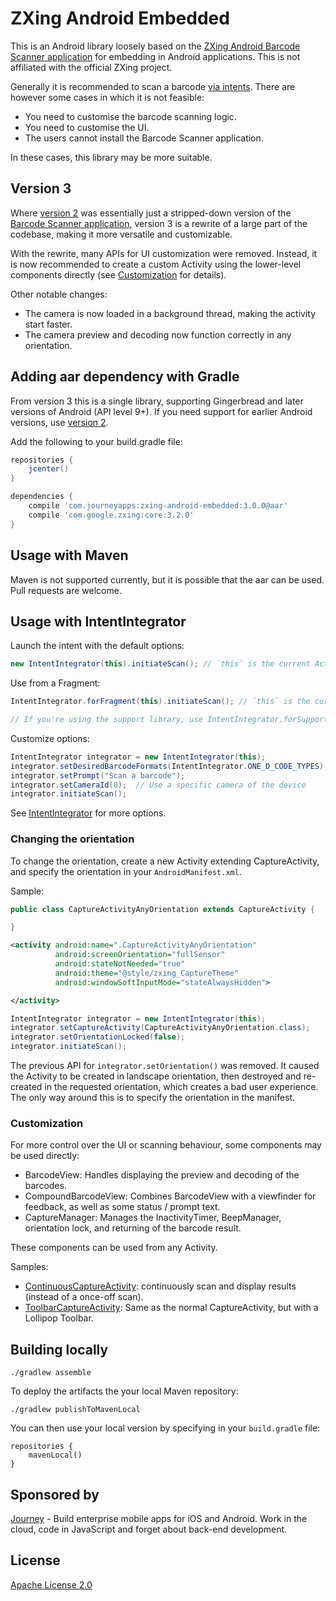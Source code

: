 # ZXing Android Embedded

This is an Android library loosely based on the [ZXing Android Barcode Scanner application][2]
for embedding in Android applications. This is not affiliated with the official ZXing project.

Generally it is recommended to scan a barcode [via intents][3].
There are however some cases in which it is not feasible:

* You need to customise the barcode scanning logic.
* You need to customise the UI.
* The users cannot install the Barcode Scanner application.

In these cases, this library may be more suitable.

## Version 3

Where [version 2][4] was essentially just a stripped-down version of the [Barcode Scanner application][2],
version 3 is a rewrite of a large part of the codebase, making it more versatile and customizable.

With the rewrite, many APIs for UI customization were removed. Instead, it is now recommended
to create a custom Activity using the lower-level components directly
(see [Customization](#customization) for details).

Other notable changes:
* The camera is now loaded in a background thread, making the activity start faster.
* The camera preview and decoding now function correctly in any orientation.

## Adding aar dependency with Gradle

From version 3 this is a single library, supporting Gingerbread and later versions of Android
(API level 9+). If you need support for earlier Android versions, use [version 2][4].

Add the following to your build.gradle file:

```groovy
repositories {
    jcenter()
}

dependencies {
    compile 'com.journeyapps:zxing-android-embedded:3.0.0@aar'
    compile 'com.google.zxing:core:3.2.0'
}
```

## Usage with Maven

Maven is not supported currently, but it is possible that the aar can be used. Pull requests are
welcome.

## Usage with IntentIntegrator

Launch the intent with the default options:
```java
new IntentIntegrator(this).initiateScan(); // `this` is the current Activity
```

Use from a Fragment:
```java
IntentIntegrator.forFragment(this).initiateScan(); // `this` is the current Fragment

// If you're using the support library, use IntentIntegrator.forSupportFragment(this) instead.
```

Customize options:
```java
IntentIntegrator integrator = new IntentIntegrator(this);
integrator.setDesiredBarcodeFormats(IntentIntegrator.ONE_D_CODE_TYPES);
integrator.setPrompt("Scan a barcode");
integrator.setCameraId(0);  // Use a specific camera of the device
integrator.initiateScan();
```

See [IntentIntegrator][5] for more options.

### Changing the orientation

To change the orientation, create a new Activity extending CaptureActivity, and specify the
orientation in your `AndroidManifest.xml`.

Sample:

```java
public class CaptureActivityAnyOrientation extends CaptureActivity {

}
```

```xml
<activity android:name=".CaptureActivityAnyOrientation"
          android:screenOrientation="fullSensor"
          android:stateNotNeeded="true"
          android:theme="@style/zxing_CaptureTheme"
          android:windowSoftInputMode="stateAlwaysHidden">

</activity>
```

```java
IntentIntegrator integrator = new IntentIntegrator(this);
integrator.setCaptureActivity(CaptureActivityAnyOrientation.class);
integrator.setOrientationLocked(false);
integrator.initiateScan();
```

The previous API for `integrator.setOrientation()` was removed. It caused the Activity to be created
in landscape orientation, then destroyed and re-created in the requested orientation, which creates
a bad user experience. The only way around this is to specify the orientation in the manifest.

### Customization

For more control over the UI or scanning behaviour, some components may be used directly:

* BarcodeView: Handles displaying the preview and decoding of the barcodes.
* CompoundBarcodeView: Combines BarcodeView with a viewfinder for feedback, as well as some status /
  prompt text.
* CaptureManager: Manages the InactivityTimer, BeepManager, orientation lock, and returning of the
  barcode result.

These components can be used from any Activity.

Samples:
* [ContinuousCaptureActivity][6]: continuously scan and display results (instead of a once-off scan).
* [ToolbarCaptureActivity][8]: Same as the normal CaptureActivity, but with a Lollipop Toolbar.

## Building locally

    ./gradlew assemble

To deploy the artifacts the your local Maven repository:

    ./gradlew publishToMavenLocal

You can then use your local version by specifying in your `build.gradle` file:

    repositories {
        mavenLocal()
    }

## Sponsored by

[Journey][1] - Build enterprise mobile apps for iOS and Android. Work in the cloud, code in JavaScript and forget about back-end development.


## License

[Apache License 2.0][7]


[1]: http://journeyapps.com
[2]: https://github.com/zxing/zxing/
[3]: https://github.com/zxing/zxing/wiki/Scanning-Via-Intent
[4]: https://github.com/journeyapps/zxing-android-embedded/blob/2.x/README.md
[5]: zxing-android-embedded/src/com/google/zxing/integration/android/IntentIntegrator.java
[6]: sample/src/main/java/example/zxing/ContinuousCaptureActivity.java
[7]: http://www.apache.org/licenses/LICENSE-2.0
[8]: sample/src/main/java/example/zxing/ToolbarCaptureActivity.java
